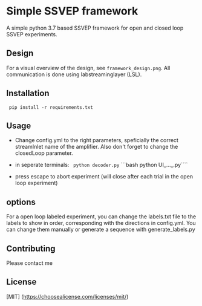 # Simple SSVEP framework

A simple python 3.7 based SSVEP framework for open and closed loop SSVEP experiments.

## Design
For a visual overview of the design, see ```framework_design.png```.
All communication is done using labstreaminglayer (LSL). 

## Installation
``` pip install -r requirements.txt```

## Usage
- Change config.yml to the right parameters, speficially the correct streamInlet name of the amplifier. Also don't forget to change the closedLoop parameter.

- in seperate terminals:
``` python decoder.py```
```bash python UI_..._.py````

- press escape to abort experiment (will close after each trial in the open loop experiment)

## options
For a open loop labeled experiment, you can change the labels.txt file to the labels to show in order, corresponding with the directions in config.yml. You can change them manually or generate a sequence with generate_labels.py


## Contributing
Please contact me

## License
[MIT] (https://choosealicense.com/licenses/mit/)
